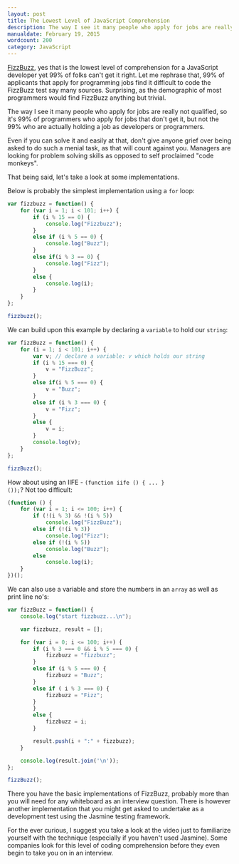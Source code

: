 ```yaml
---
layout: post
title: The Lowest Level of JavaScript Comprehension
description: The way I see it many people who apply for jobs are really not qualified, so it's 99% of programmers who apply for jobs that don't get it, but not the 99% who are actually holding a job as developers or programmers
manualdate: February 19, 2015
wordcount: 200
category: JavaScript
---
```


[FizzBuzz](http://en.wikipedia.org/wiki/Fizz_buzz), yes that is the lowest level of comprehension for a JavaScript developer yet 99% of folks can't get it right. Let me rephrase that, 99% of applicants that apply for programming jobs find it difficult to code the FizzBuzz test say many sources. Surprising, as the demographic of most programmers would find FizzBuzz anything but trivial.

The way I see it many people who apply for jobs are really not qualified, so it's 99% of programmers who apply for jobs that don't get it, but not the 99% who are actually holding a job as developers or programmers.

Even if you can solve it and easily at that, don't give anyone grief over being asked to do such a menial task, as that will count against you. Managers are looking for problem solving skills as opposed to self proclaimed "code monkeys".

That being said, let's take a look at some implementations.

Below is probably the simplest implementation using a <code>for</code> loop:

```javascript
var fizzbuzz = function() {
    for (var i = 1; i < 101; i++) {
        if (i % 15 == 0) {
            console.log("Fizzbuzz");
        }
        else if (i % 5 == 0) {
            console.log("Buzz");
        }
        else if(i % 3 == 0) {
            console.log("Fizz");
        }
        else {
            console.log(i);
        }
    }
};

fizzbuzz();
```

We can build upon this example by declaring a <code>variable</code> to hold our <code>string</code>:

```javascript
var fizzBuzz = function() {
    for (i = 1; i < 101; i++) {
        var v; // declare a variable: v which holds our string
        if (i % 15 === 0) {
            v = "FizzBuzz";
        }
        else if(i % 5 === 0) {
            v = "Buzz";
        }
        else if (i % 3 === 0) {
            v = "Fizz";
        }
        else {
            v = i;
        }
        console.log(v);
    }
};

fizzBuzz();
```

How about using an IIFE - <code>(function iife () { ... } ());</code>? Not too difficult:

```javascript
(function () {
    for (var i = 1; i <= 100; i++) {
        if (!(i % 3) && !(i % 5))
            console.log("FizzBuzz");
        else if (!(i % 3))
            console.log("Fizz");
        else if (!(i % 5))
            console.log("Buzz");
        else
            console.log(i);
    }
})();
```

We can also use a variable and store the numbers in an <code>array</code> as well as print line no's:

```javascript
var fizzBuzz = function() {
    console.log("start fizzbuzz...\n");

    var fizzbuzz, result = [];

    for (var i = 0; i <= 100; i++) {
        if (i % 3 === 0 && i % 5 === 0) {
            fizzbuzz = "fizzbuzz";
        }
        else if (i % 5 === 0) {
            fizzbuzz = "Buzz";
        }
        else if ( i % 3 === 0) {
            fizzbuzz = "Fizz";
        }
        }
        else {
            fizzbuzz = i;
        }

        result.push(i + ":" + fizzbuzz);
    }

    console.log(result.join('\n'));
};

fizzBuzz();
```
There you have the basic implementations of FizzBuzz, probably more than you will need for any whiteboard as an interview question. There is however another implementation that you might get asked to undertake as a development test using the Jasmine testing framework. 

For the ever curious, I suggest you take a look at the video just to familiarize yourself with the technique (especially if you haven't used Jasmine). Some companies look for this level of coding comprehension before they even begin to take you on in an interview.
